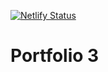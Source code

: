 [![Netlify Status](https://api.netlify.com/api/v1/badges/921fbd01-6a9c-4aad-a5bc-297d6ac351f4/deploy-status)](https://app.netlify.com/sites/anthonypowell/deploys)

# Portfolio 3

